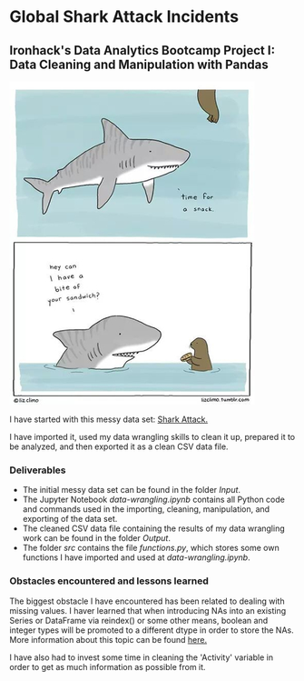# Global Shark Attack Incidents

## Ironhack's Data Analytics Bootcamp Project I: Data Cleaning and Manipulation with Pandas

![Don't think sharks are adorable?](/images/shark.jpeg)

I have started with this messy data set: [Shark Attack.](https://www.kaggle.com/teajay/global-shark-attacks/version/1)

I have imported it, used my data wrangling skills to clean it up, prepared it to be analyzed, and then exported it as a clean CSV data file.

### Deliverables

* The initial messy data set can be found in the folder *Input*.
* The Jupyter Notebook *data-wrangling.ipynb* contains all Python code and commands used in the importing, cleaning, manipulation, and exporting of the data set.
* The cleaned CSV data file containing the results of my data wrangling work can be found in the folder *Output*.
* The folder *src* contains the file *functions.py*, which stores some own functions I have imported and used at *data-wrangling.ipynb*.

### Obstacles encountered and lessons learned

The biggest obstacle I have encountered has been related to dealing with missing values. I haver learned that when introducing NAs into an existing Series or DataFrame via reindex() or some other means, boolean and integer types will be promoted to a different dtype in order to store the NAs. More information about this topic can be found [here.](https://pandas.pydata.org/pandas-docs/stable/user_guide/gotchas.html)

I have also had to invest some time in cleaning the 'Activity' variable in order to get as much information as possible from it.
